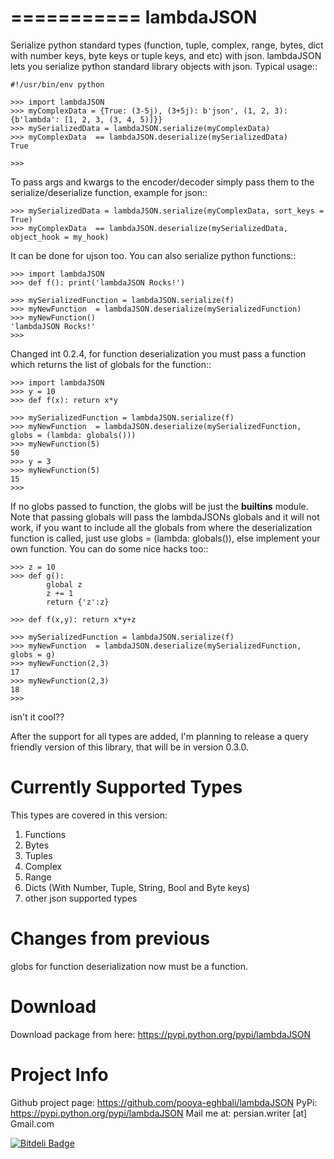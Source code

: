 ===========
lambdaJSON
===========
Serialize python standard types (function, tuple, complex, range, bytes, dict with number keys, byte keys or tuple keys, and etc) with json.
lambdaJSON lets you serialize python standard library objects with json.
Typical usage::

    #!/usr/bin/env python
    
    >>> import lambdaJSON
    >>> myComplexData = {True: (3-5j), (3+5j): b'json', (1, 2, 3): {b'lambda': [1, 2, 3, (3, 4, 5)]}}
    >>> mySerializedData = lambdaJSON.serialize(myComplexData)
    >>> myComplexData  == lambdaJSON.deserialize(mySerializedData)
    True
    
    >>> 

To pass args and kwargs to the encoder/decoder simply pass them to the serialize/deserialize function, example for json::

    >>> mySerializedData = lambdaJSON.serialize(myComplexData, sort_keys = True)
    >>> myComplexData  == lambdaJSON.deserialize(mySerializedData, object_hook = my_hook)

It can be done for ujson too. You can also serialize python functions::

    >>> import lambdaJSON
    >>> def f(): print('lambdaJSON Rocks!')
    
    >>> mySerializedFunction = lambdaJSON.serialize(f)
    >>> myNewFunction  = lambdaJSON.deserialize(mySerializedFunction)
    >>> myNewFunction()
    'lambdaJSON Rocks!'
    >>>

Changed int 0.2.4, for function deserialization you must pass a function which returns the list of globals for the function::

    >>> import lambdaJSON
    >>> y = 10
    >>> def f(x): return x*y
    
    >>> mySerializedFunction = lambdaJSON.serialize(f)
    >>> myNewFunction  = lambdaJSON.deserialize(mySerializedFunction, globs = (lambda: globals()))
    >>> myNewFunction(5)
    50
    >>> y = 3
    >>> myNewFunction(5)
    15
    >>>

If no globs passed to function, the globs will be just the __builtins__ module. Note that passing globals will pass the lambdaJSONs globals and it will not work, if you want to include all the globals from where the deserialization function is called, just use globs = (lambda: globals()), else implement your own function. You can do some nice hacks too::

    >>> z = 10
    >>> def g():
            global z
            z += 1
            return {'z':z}
    
    >>> def f(x,y): return x*y+z
    
    >>> mySerializedFunction = lambdaJSON.serialize(f)
    >>> myNewFunction  = lambdaJSON.deserialize(mySerializedFunction, globs = g)
    >>> myNewFunction(2,3)
    17
    >>> myNewFunction(2,3)
    18
    >>>

isn't it cool?? 

After the support for all types are added, I'm planning to release a query friendly version of this library, that will be in version 0.3.0.

Currently Supported Types
=========================

This types are covered in this version:

1. Functions
2. Bytes
3. Tuples
4. Complex
5. Range
6. Dicts (With Number, Tuple, String, Bool and Byte keys)
7. other json supported types

Changes from previous
=====================

globs for function deserialization now must be a function.

Download
========

Download package from here: https://pypi.python.org/pypi/lambdaJSON

Project Info
============

Github project page: https://github.com/pooya-eghbali/lambdaJSON
PyPi: https://pypi.python.org/pypi/lambdaJSON
Mail me at: persian.writer [at] Gmail.com


[![Bitdeli Badge](https://d2weczhvl823v0.cloudfront.net/pooya-eghbali/lambdajson/trend.png)](https://bitdeli.com/free "Bitdeli Badge")

